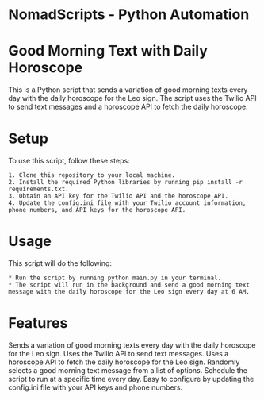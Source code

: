 # NomadScripts - Python Automation 


# Good Morning Text with Daily Horoscope

This is a Python script that sends a variation of good morning texts every day with the daily horoscope for the Leo sign. The script uses the Twilio API to send text messages and a horoscope API to fetch the daily horoscope.

# Setup
To use this script, follow these steps:

    1. Clone this repository to your local machine.
    2. Install the required Python libraries by running pip install -r requirements.txt.
    3. Obtain an API key for the Twilio API and the horoscope API.
    4. Update the config.ini file with your Twilio account information, phone numbers, and API keys for the horoscope API.

# Usage
This script will do the following:

    * Run the script by running python main.py in your terminal.
    * The script will run in the background and send a good morning text message with the daily horoscope for the Leo sign every day at 6 AM.

# Features
Sends a variation of good morning texts every day with the daily horoscope for the Leo sign.
Uses the Twilio API to send text messages.
Uses a horoscope API to fetch the daily horoscope for the Leo sign.
Randomly selects a good morning text message from a list of options.
Schedule the script to run at a specific time every day.
Easy to configure by updating the config.ini file with your API keys and phone numbers.
